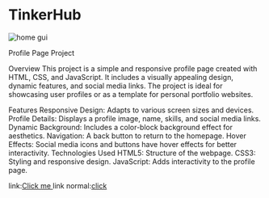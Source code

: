 # TinkerHub
<img src="./normal/shome.png" alt="home gui">


Profile Page Project

Overview
This project is a simple and responsive profile page created with HTML, CSS, and JavaScript. It includes a visually appealing design, dynamic features, and social media links. The project is ideal for showcasing user profiles or as a template for personal portfolio websites.

Features
Responsive Design: Adapts to various screen sizes and devices.
Profile Details: Displays a profile image, name, skills, and social media links.
Dynamic Background: Includes a color-block background effect for aesthetics.
Navigation: A back button to return to the homepage.
Hover Effects: Social media icons and buttons have hover effects for better interactivity.
Technologies Used
HTML5: Structure of the webpage.
CSS3: Styling and responsive design.
JavaScript: Adds interactivity to the profile page.

link:<a href="https://tinker-hub-r2ob.vercel.app/">Click me </a>
link normal:<a href="https://tinker-hub.vercel.app/">click</a>
